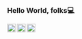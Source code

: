 ### Hello World, folks💻️

<a href="https://www.linkedin.com/in/lucas-gomes-7a6a091b4/">
  <img align="left" alt="Linkedin Profile" width="20px" src="https://cdn.jsdelivr.net/npm/simple-icons@v3/icons/linkedin.svg"/>
</a>

<a href="https://medium.com/@lucas.g.oliv.dev">
  <img align="left" alt="Medium Profile" width="20px" src="https://cdn.jsdelivr.net/npm/simple-icons@3.6.1/icons/medium.svg"/>
</a>

<a href="https://dev.to/lucaxgomex">
  <img align="left" alt="Medium Profile" width="20px" height="20px" src="https://cdn.jsdelivr.net/npm/simple-icons@3.13.0/icons/dev-dot-to.svg"/>
</a>

<!--
**lucaxgomex/lucaxgomex** is a ✨ _special_ ✨ repository because its `README.md` (this file) appears on your GitHub profile.

Here are some ideas to get you started:

- 🔭 I’m currently working on ...
- 🌱 I’m currently learning ...
- 👯 I’m looking to collaborate on ...
- 🤔 I’m looking for help with ...
- 💬 Ask me about ...
- 📫 How to reach me: ...
- 😄 Pronouns: ...
- ⚡ Fun fact: ...
-->
